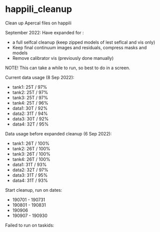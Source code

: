 # happili_cleanup
Clean up Apercal files on happili

September 2022: Have expanded for 
:
- a full selfcal cleanup (keep zipped models of lest seflcal and vis only)
- Keep final continuum images and residuals, compress masks and models
- Remove calibrator vis (previously done manually)

NOTE! This can take a while to run, so best to do in a screen.

Current data usage (8 Sep 2022):
- tank1: 25T / 97%
- tank2: 25T / 97%
- tank3: 25T / 97%
- tank4: 25T / 96%
- data1: 30T / 92%
- data2: 31T / 94%
- data3: 30T / 92%
- data4: 32T / 95%

Data usage before expanded cleanup (6 Sep 2022):
- tank1: 26T / 100%
- tank2: 26T / 100%
- tank3: 26T / 100%
- tank4: 26T / 100%
- data1: 31T / 93%
- data2: 32T / 97%
- data3: 31T / 95%
- data4: 31T / 93%

Start cleanup, run on dates:
- 190701 - 190731
- 190801 - 190831
- 190906
- 190907 - 190930

Failed to run on taskids: